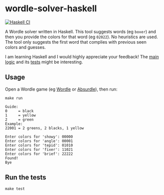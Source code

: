 # wordle-solver-haskell

[![Haskell CI](https://github.com/siadat/wordle-solver-haskell/actions/workflows/haskell.yml/badge.svg)](https://github.com/siadat/wordle-solver-haskell/actions/workflows/haskell.yml)

A Wordle solver written in Haskell. This tool suggests words (eg `boxer`) and then you provide the colors for that word (eg `02022`).
No heuristics are used. The tool only suggests the first word that complies with previous seen colors and guesses.

I am learning Haskell and I would highly appreciate your feedback!
The [main logic](https://github.com/siadat/wordle-solver-haskell/blob/main/src/Lib.hs#L131-L142) and its [tests](https://github.com/siadat/wordle-solver-haskell/blob/main/test/Spec.hs#L30-L34) might be interesting.

## Usage

Open a Wordle game (eg [Wordle](https://www.powerlanguage.co.uk/wordle/) or [Absurdle](https://qntm.org/files/wordle/index.html)), then run:
```
make run
```

```
Guide:
0     = black
1     = yellow
2     = green
Example:
22001 = 2 greens, 2 blacks, 1 yellow

Enter colors for 'showy': 00000
Enter colors for 'angle': 00001
Enter colors for 'tepid': 01010
Enter colors for 'fixer': 11021
Enter colors for 'brief': 22222
Found!
Bye
```

## Run the tests

```
make test
```
